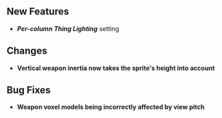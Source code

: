 ## New Features

- **_Per-column Thing Lighting_** setting

## Changes

- **Vertical weapon inertia now takes the sprite's height into account**

## Bug Fixes

- **Weapon voxel models being incorrectly affected by view pitch**

